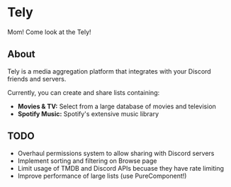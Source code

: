 # Tely

Mom! Come look at the Tely!

## About
Tely is a media aggregation platform that integrates with your Discord friends and servers.

Currently, you can create and share lists containing:
- __Movies & TV:__ Select from a large database of movies and television
- __Spotify Music:__ Spotify's extensive music library


## TODO
- Overhaul permissions system to allow sharing with Discord servers
- Implement sorting and filtering on Browse page
- Limit usage of TMDB and Discord APIs becuase they have rate limiting
- Improve performance of large lists (use PureComponent!)
